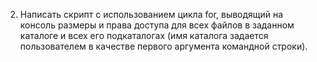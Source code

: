 2.	Написать скрипт с использованием цикла for,  выводящий на консоль размеры и права доступа для  всех файлов   в заданном каталоге и всех его подкаталогах (имя каталога задается пользователем в качестве первого аргумента  командной строки).

